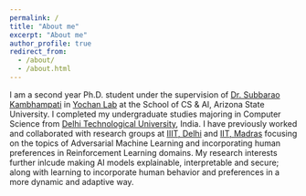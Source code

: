 ```yaml
---
permalink: /
title: "About me"
excerpt: "About me"
author_profile: true
redirect_from: 
  - /about/
  - /about.html
---
```


I am a second year Ph.D. student under the supervision of [Dr. Subbarao Kambhampati](https://rakaposhi.eas.asu.edu/) in [Yochan Lab](https://yochan-lab.github.io/home/) at the School of CS & AI, Arizona State University. I completed my undergraduate studies majoring in Computer Science from [Delhi Technological University](http://dtu.ac.in/), India. I have previously worked and collaborated with research groups at [IIIT, Delhi](http://faculty.iiitd.ac.in/~arunb/) and [IIT, Madras](http://www.cse.iitm.ac.in/~chester/) focusing on the topics of Adversarial Machine Learning and incorporating human preferences in Reinforcement Learning domains. My research interests further inlcude making AI models explainable, interpretable and secure; along with learning to incorporate human behavior and preferences in a more dynamic and adaptive way.